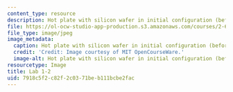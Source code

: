 ```yaml
---
content_type: resource
description: Hot plate with silicon wafer in initial configuration (before heating).
file: https://ol-ocw-studio-app-production.s3.amazonaws.com/courses/2-672-project-laboratory-spring-2009/7918c5f2c82f2c0371beb111bcbe2fac_lab1-2.jpg
file_type: image/jpeg
image_metadata:
  caption: Hot plate with silicon wafer in initial configuration (before heating).
  credit: 'Credit: Image courtesy of MIT OpenCourseWare.'
  image-alt: Hot plate with silicon wafer in initial configuration (before heating).
resourcetype: Image
title: Lab 1-2
uid: 7918c5f2-c82f-2c03-71be-b111bcbe2fac
---
```

